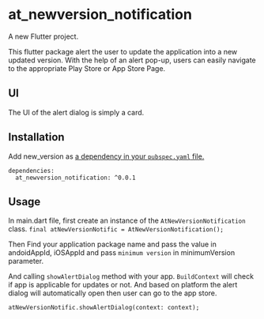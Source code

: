 # at_newversion_notification

A new Flutter project.

This flutter package alert the user to update the application into a new updated version.
With the help of an alert pop-up, users can easily navigate to the appropriate Play Store or App Store Page.

## UI
The UI of the alert dialog is simply a card.

## Installation
Add new_version as [a dependency in your `pubspec.yaml` file.](https://flutter.io/using-packages/)
```
dependencies:
  at_newversion_notification: ^0.0.1
```
## Usage
In main.dart file, first create an instance of the `AtNewVersionNotification` class.
`final atNewVersionNotific = AtNewVersionNotification();`

Then Find your application package name and pass the value in andoidAppId, iOSAppId and
pass `minimum version` in minimumVersion parameter.

And calling `showAlertDialog` method with your app. `BuildContext` will check if app is applicable for updates or not. And based on platform the alert dialog will automatically open then user can go to the app store.

`atNewVersionNotific.showAlertDialog(context: context);`




